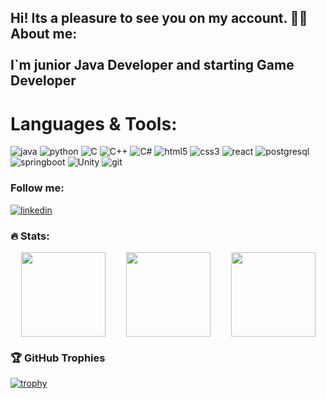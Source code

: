 ## Hi! Its a pleasure to see you on my account. 👋🏻 About me:  <br><br>  I`m junior Java Developer and starting Game Developer

# Languages & Tools:
 
![java](https://img.shields.io/badge/_java-090909?style=for-the-badge&logo=java&logoColor=F7DF1E)
![python](https://img.shields.io/badge/python-090909?style=for-the-badge&logo=python&logoColor=#3776AB)
![C](https://img.shields.io/badge/_C-090909?style=for-the-badge&logo=C&logoColor=A8B9CC)
![C++](https://img.shields.io/badge/_C++-090909?style=for-the-badge&logo=C%2B%2B&logoColor=00599C)
![C#](https://img.shields.io/badge/c%23-%23239120.svg?style=for-the-badge&logo=c-sharp&logoColor=white)
![html5](https://img.shields.io/badge/html_5-090909?style=for-the-badge&logo=html5&logoColor=#E34F26)
![css3](https://img.shields.io/badge/css_3-090909?style=for-the-badge&logo=css3&logoColor=1572B6)
![react](https://img.shields.io/badge/react-090909?style=for-the-badge&logo=react&logoColor=#4169E1)
![postgresql](https://img.shields.io/badge/postgresql-090909?style=for-the-badge&logo=postgresql&logoColor=#4169E1)
![springboot](https://img.shields.io/badge/spring_boot-090909?style=for-the-badge&logo=springboot&logoColor=#6DB33F)
![Unity](https://img.shields.io/badge/unity-%23000000.svg?style=for-the-badge&logo=unity&logoColor=white)
![git](https://img.shields.io/badge/git-090909?style=for-the-badge&logo=git&logoColor=#F05032) 


### Follow me:

[![linkedin](https://img.shields.io/badge/-linkedin-090909?style=for-the-badge&logo=linkedin&logoColor=0A66C2)](https://www.linkedin.com/in/oleksandr-sokil-39082b278/)


### 🔥 Stats:

<div style="display: flex; justify-content: space-around; align-items: center;">
  <img height="135px" src="https://github-readme-stats.vercel.app/api?username=OleksandrSokils25416&theme=tokyonight&show_icons=true&hide_title=true&hide_border=true&hide_rank=true&include_all_commits=true&count_private=true&show=prs_merged,prs_merged_percentage&line_height=21&hide=contribs">
  <img height="135px" src="https://github-readme-stats.vercel.app/api/top-langs/?username=OleksandrSokils25416&theme=tokyonight&&hide_title=true&hide_border=true&layout=compact&langs_count=8">
  <img height="135px" src="https://github-readme-streak-stats.herokuapp.com/?user=OleksandrSokils25416&theme=tokyonight&hide_border=true">
</div>


### 🏆 GitHub Trophies
[![trophy](https://github-profile-trophy.vercel.app/?username=OleksandrSokils25416&theme=onedark&no-bg=true&row=1&column=4&margin-w=15&margin-h=15&title=MultiLanguage,Repositories,Commits,Experience)](https://github.com/ryo-ma/github-profile-trophy)



